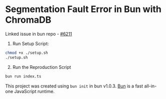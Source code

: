 # Segmentation Fault Error in Bun with ChromaDB

Linked issue in bun repo - [#6211](https://github.com/oven-sh/bun/issues/6211)

1. Run Setup Script:

```bash
chmod +x ./setup.sh
./setup.sh
```

2. Run the Reproduction Script

```bash
bun run index.ts
```

This project was created using `bun init` in bun v1.0.3. [Bun](https://bun.sh) is a fast all-in-one JavaScript runtime.
